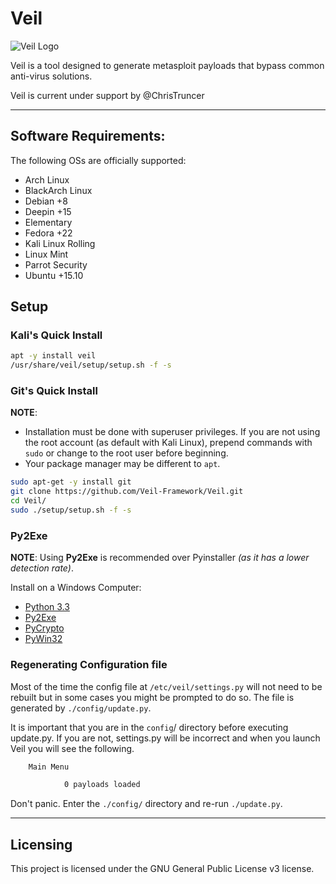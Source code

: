 # Veil

![Veil Logo](https://www.veil-framework.com/wp-content/uploads/2013/12/cropped-Veil-Symbol2.png "Veil Logo")

Veil is a tool designed to generate metasploit payloads that bypass common anti-virus solutions.

Veil is current under support by @ChrisTruncer

- - -
## Software Requirements:

The following OSs are officially supported:

- Arch Linux
- BlackArch Linux
- Debian +8
- Deepin +15
- Elementary
- Fedora +22
- Kali Linux Rolling
- Linux Mint
- Parrot Security
- Ubuntu +15.10

## Setup

### Kali's Quick Install

```bash
apt -y install veil
/usr/share/veil/setup/setup.sh -f -s
```

### Git's Quick Install

**NOTE**:
- Installation must be done with superuser privileges. If you are not using the root account (as default with Kali Linux), prepend commands with `sudo` or change to the root user before beginning.
- Your package manager may be different to `apt`.

```bash
sudo apt-get -y install git
git clone https://github.com/Veil-Framework/Veil.git
cd Veil/
sudo ./setup/setup.sh -f -s
```

### Py2Exe

**NOTE**: Using **Py2Exe** is recommended over Pyinstaller _(as it has a lower detection rate)_.

Install on a Windows Computer:

- [Python 3.3](https://www.python.org/downloads/release/python-335/)
- [Py2Exe](https://pypi.python.org/pypi/py2exe/)
- [PyCrypto](http://www.voidspace.org.uk/python/modules.shtml#pycrypto)
- [PyWin32](https://sourceforge.net/projects/pywin32/files/pywin32/Build%20221/)

### Regenerating Configuration file

Most of the time the config file at `/etc/veil/settings.py` will not need to be rebuilt but in some cases you might be prompted to do so. The file is generated by `./config/update.py`.

It is important that you are in the `config`/ directory before executing update.py. If you are not, settings.py will be incorrect and when you launch Veil you will see the following.

```bash
    Main Menu

            0 payloads loaded
```

Don't panic. Enter the `./config/` directory and re-run `./update.py`.

- - -

## Licensing

This project is licensed under the GNU General Public License v3 license.
